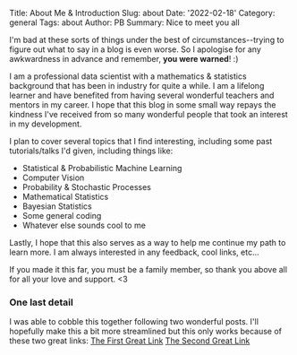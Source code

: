 Title: About Me & Introduction
Slug: about
Date: '2022-02-18'
Category: general
Tags: about
Author: PB
Summary: Nice to meet you all

I'm bad at these sorts of things under the best of circumstances--trying to figure out what to say in a blog is even worse. So I apologise for any awkwardness in advance and remember, **you were warned**! :) 

I am a professional data scientist with a mathematics & statistics background that has been in industry for quite a while. I am a lifelong learner and have benefited from having several wonderful teachers and mentors in my career. I hope that this blog in some small way repays the kindness I've received from so many wonderful people that took an interest in my development.  

I plan to cover several topics that I find interesting, including some past tutorials/talks I'd given, including things like:
* Statistical & Probabilistic Machine Learning
* Computer Vision
* Probability & Stochastic Processes
* Mathematical Statistics
* Bayesian Statistics
* Some general coding
* Whatever else sounds cool to me

Lastly, I hope that this also serves as a way to help me continue my path to learn more.  I am always interested in any feedback, cool links, etc...

If you made it this far, you must be a family member, so thank you above all for all your love and support. <3

### One last detail
I was able to cobble this together following two wonderful posts.  I'll hopefully make this a bit more streamlined but this only works because of these two great links:
[The First Great Link](https://opensource.com/article/19/5/run-your-blog-github-pages-python)
[The Second Great Link](https://www.dataquest.io/blog/how-to-setup-a-data-science-blog/)